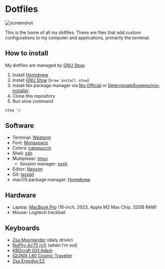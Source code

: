 # Dotfiles

![screenshot](./screenshot.png)

This is the home of all my dotfiles. These are files that add custom configurations to my computer and applications, primarily the terminal.

## How to install

My dotfiles are managed by [GNU Stow](https://www.gnu.org/software/stow/).

1. Install [Homebrew](https://brew.sh/)
2. Install [GNU Stow](https://www.gnu.org/software/stow/) (`brew install stow`)
3. Install Nix package manager via [Nix Official](https://nixos.org/download.html#nix-install-macos) or [DeterminateSystems/nix-installer](https://github.com/DeterminateSystems/nix-installer).
4. Clone this repository
5. Run stow command

```sh
stow */
```

## Software

- Terminal: [Wezterm](https://wezfurlong.org/wezterm)
- Font: [Monaspace](https://monaspace.githubnext.com/)
- Colors: [catppuccin](https://github.com/catppuccin/catppuccin)
- Shell: [zsh](https://fishshell.com)
- Multiplexer: [tmux](https://github.com/tmux/tmux/wiki)
  - Session manager: [sesh](https://github.com/joshmedeski/sesh)
- Editor: [Neovim](https://neovim.io)
- Git: [lazygit](https://github.com/jesseduffield/lazygit)
- macOS package manager: [Homebrew](https://brew.sh)

## Hardware

- Laptop: [MacBook Pro](https://www.apple.com/macbook-pro-14-and-16/) (16-inch, 2023, Apple M2 Max Chip, 32GB RAM)
- Mouse: Logitech trackball

## Keyboards

- [Zsa Moonlander](https://www.zsa.io/moonlander/) (daily driver)
- [NuPhy Air75 (v1)](https://nuphy.com/products/air75-v2) (when I'm out)
- [KBDcraft 001 Adam](https://kbdcraft.store/products/adam)
- [IQUNIX L80 Cosmic Traveller](https://iqunix.store/collections/80-series/products/iqunix-l80-cosmic-traveller)
- [Zsa Ergodox EZ](https://ergodox-ez.com)
